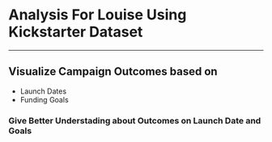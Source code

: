 # Analysis For Louise Using Kickstarter Dataset
---
## Visualize Campaign Outcomes based on
-  Launch Dates
-  Funding Goals
### Give Better Understading about Outcomes on Launch Date and Goals
